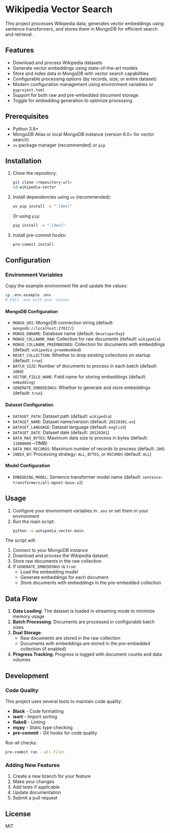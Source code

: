 # Wikipedia Vector Search

This project processes Wikipedia data, generates vector embeddings using sentence transformers, and stores them in MongoDB for efficient search and retrieval.

## Features

- Download and process Wikipedia datasets
- Generate vector embeddings using state-of-the-art models
- Store and index data in MongoDB with vector search capabilities
- Configurable processing options (by records, size, or entire dataset)
- Modern configuration management using environment variables or `pyproject.toml`
- Support for both raw and pre-embedded document storage
- Toggle for embedding generation to optimize processing

## Prerequisites

- Python 3.8+
- MongoDB Atlas or local MongoDB instance (version 6.0+ for vector search)
- `uv` package manager (recommended) or `pip`

## Installation

1. Clone the repository:
   ```bash
   git clone <repository-url>
   cd wikipedia-vector
   ```

2. Install dependencies using `uv` (recommended):
   ```bash
   uv pip install -e ".[dev]"
   ```

   Or using `pip`:
   ```bash
   pip install -e ".[dev]"
   ```

3. Install pre-commit hooks:
   ```bash
   pre-commit install
   ```

## Configuration

### Environment Variables

Copy the example environment file and update the values:

```bash
cp .env.example .env
# Edit .env with your values
```

#### MongoDB Configuration
- `MONGO_URI`: MongoDB connection string (default: `mongodb://localhost:27017/`)
- `MONGO_DBNAME`: Database name (default: `DeveloperDay`)
- `MONGO_COLLNAME_RAW`: Collection for raw documents (default: `wikipedia`)
- `MONGO_COLLNAME_PREEMBEDDED`: Collection for documents with embeddings (default: `wikipedia_preembedded`)
- `RESET_COLLECTION`: Whether to drop existing collections on startup (default: `true`)
- `BATCH_SIZE`: Number of documents to process in each batch (default: `1000`)
- `VECTOR_FIELD_NAME`: Field name for storing embeddings (default: `embedding`)
- `GENERATE_EMBEDDINGS`: Whether to generate and store embeddings (default: `true`)

#### Dataset Configuration
- `DATASET_PATH`: Dataset path (default: `wikipedia`)
- `DATASET_NAME`: Dataset name/version (default: `20220301.en`)
- `DATASET_LANGUAGE`: Dataset language (default: `english`)
- `DATASET_DATE`: Dataset date (default: `20220301`)
- `DATA_MAX_BYTES`: Maximum data size to process in bytes (default: `11000000` ~11MB)
- `DATA_MAX_RECORDS`: Maximum number of records to process (default: `200`)
- `INDEX_BY`: Processing strategy: `ALL`, `BYTES`, or `RECORDS` (default: `ALL`)

#### Model Configuration
- `EMBEDDING_MODEL`: Sentence transformer model name (default: `sentence-transformers/all-mpnet-base-v2`)

## Usage

1. Configure your environment variables in `.env` or set them in your environment
2. Run the main script:
   ```bash
   python -m wikipedia_vector.main
   ```

The script will:
1. Connect to your MongoDB instance
2. Download and process the Wikipedia dataset
3. Store raw documents in the raw collection
4. If `GENERATE_EMBEDDINGS` is `true`:
   - Load the embedding model
   - Generate embeddings for each document
   - Store documents with embeddings in the pre-embedded collection

## Data Flow

1. **Data Loading**: The dataset is loaded in streaming mode to minimize memory usage
2. **Batch Processing**: Documents are processed in configurable batch sizes
3. **Dual Storage**:
   - Raw documents are stored in the raw collection
   - Documents with embeddings are stored in the pre-embedded collection (if enabled)
4. **Progress Tracking**: Progress is logged with document counts and data volumes

## Development

### Code Quality

This project uses several tools to maintain code quality:

- **Black** - Code formatting
- **isort** - Import sorting
- **flake8** - Linting
- **mypy** - Static type checking
- **pre-commit** - Git hooks for code quality

Run all checks:
```bash
pre-commit run --all-files
```

### Adding New Features

1. Create a new branch for your feature
2. Make your changes
3. Add tests if applicable
4. Update documentation
5. Submit a pull request

## License

MIT
